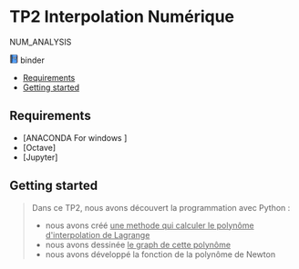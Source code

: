 # TP2 Interpolation Numérique 
 NUM_ANALYSIS
<!--<a href="https://mybinder.org/v2/gh/islem-go/NUM_ANALYSIS/main"><img src="1044426.png" alt="HTML tutorial" style="width:15px;height:15px;"></a>-->
<a href="https://mybinder.org/v2/gh/islem-go/NUM_ANALYSIS/HEAD"><img src="1044426.png" alt="HTML tutorial" style="width:15px;height:15px;"></a> binder
<!-- START doctoc generated TOC please keep comment here to allow auto update -->
<!-- DON'T EDIT THIS SECTION, INSTEAD RE-RUN doctoc TO UPDATE -->


- [Requirements](#requirements)
- [Getting started](#getting-started)




<!-- END doctoc generated TOC please keep comment here to allow auto update -->

## Requirements

* [ANACONDA For windows ]
* [Octave]
* [Jupyter]

## Getting started 
> Dans ce TP2,  nous avons découvert la programmation avec Python :
> <ul>
><li> nous avons créé <u>une methode qui calculer le polynôme d'interpolation de Lagrange</u>
><li> nous avons dessinée <u>le graph de cette polynôme</u>
><li> nous avons développé la fonction de la polynôme de Newton
</ul>






